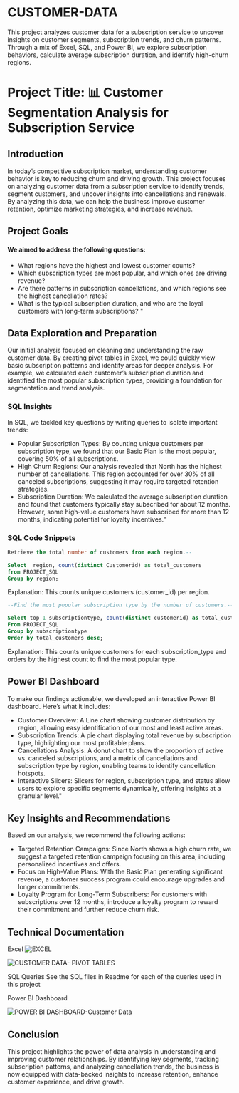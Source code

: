 # CUSTOMER-DATA
This project analyzes customer data for a subscription service to uncover insights on customer segments, subscription trends, and churn patterns. Through a mix of Excel, SQL, and Power BI, we explore subscription behaviors, calculate average subscription duration, and identify high-churn regions.

# Project Title: 📊 Customer Segmentation Analysis for Subscription Service

## Introduction
In today’s competitive subscription market, understanding customer behavior is key to reducing churn and driving growth. This project focuses on analyzing customer data from a subscription service to identify trends, segment customers, and uncover insights into cancellations and renewals. By analyzing this data, we can help the business improve customer retention, optimize marketing strategies, and increase revenue.

## Project Goals

#### We aimed to address the following questions:

- What regions have the highest and lowest customer counts?
- Which subscription types are most popular, and which ones are driving revenue?
- Are there patterns in subscription cancellations, and which regions see the highest cancellation rates?
- What is the typical subscription duration, and who are the loyal customers with long-term subscriptions? "

## Data Exploration and Preparation

Our initial analysis focused on cleaning and understanding the raw customer data. By creating pivot tables in Excel, we could quickly view basic subscription patterns and identify areas for deeper analysis. For example, we calculated each customer’s subscription duration and identified the most popular subscription types, providing a foundation for segmentation and trend analysis.

### SQL Insights

In SQL, we tackled key questions by writing queries to isolate important trends:

- Popular Subscription Types: By counting unique customers per subscription type, we found that our Basic Plan is the most popular, covering 50% of all subscriptions.
- High Churn Regions: Our analysis revealed that North has the highest number of cancellations. This region accounted for over 30% of all canceled subscriptions, suggesting it may require targeted retention strategies.
- Subscription Duration: We calculated the average subscription duration and found that customers typically stay subscribed for about 12 months. However, some high-value customers have subscribed for more than 12 months, indicating potential for loyalty incentives."

### SQL Code Snippets
``` SQL
Retrieve the total number of customers from each region.--

Select  region, count(distinct Customerid) as total_customers 
from PROJECT_SQL
Group by region;

```
Explanation: This counts unique customers (customer_id) per region.

``` SQL
--Find the most popular subscription type by the number of customers.--

Select top 1 subscriptiontype, count(distinct customerid) as total_customers
From PROJECT_SQL
Group by subscriptiontype 
Order by total_customers desc;

```
Explanation: This counts unique customers for each subscription_type and orders by the highest count to find the most popular type.


## Power BI Dashboard

To make our findings actionable, we developed an interactive Power BI dashboard. Here’s what it includes:

- Customer Overview: A Line chart showing customer distribution by region, allowing easy identification of our most and least active areas.
- Subscription Trends: A pie chart displaying total revenue by subscription type, highlighting our most profitable plans.
- Cancellations Analysis: A donut chart to show the proportion of active vs. canceled subscriptions, and a matrix of cancellations and subscription type by region, enabling teams to identify cancellation hotspots.
- Interactive Slicers: Slicers for region, subscription type, and status allow users to explore specific segments dynamically, offering insights at a granular level."

## Key Insights and Recommendations

Based on our analysis, we recommend the following actions:

- Targeted Retention Campaigns: Since North shows a high churn rate, we suggest a targeted retention campaign focusing on this area, including personalized incentives and offers.
- Focus on High-Value Plans: With the Basic Plan generating significant revenue, a customer success program could encourage upgrades and longer commitments.
- Loyalty Program for Long-Term Subscribers: For customers with subscriptions over 12 months, introduce a loyalty program to reward their commitment and further reduce churn risk.

## Technical Documentation

Excel
![EXCEL ](https://github.com/user-attachments/assets/b80ae4ee-4bf6-4a5e-827c-090fadb81ab3)

![CUSTOMER DATA- PIVOT TABLES](https://github.com/user-attachments/assets/dc86764b-8f7f-4601-a921-434e271b6454)

SQL Queries
See the SQL files in Readme for each of the queries used in this project

Power BI Dashboard

![POWER BI DASHBOARD-Customer Data](https://github.com/user-attachments/assets/12fa2ba9-e53e-45b9-861b-7bdd3b18b086)


## Conclusion

This project highlights the power of data analysis in understanding and improving customer relationships. By identifying key segments, tracking subscription patterns, and analyzing cancellation trends, the business is now equipped with data-backed insights to increase retention, enhance customer experience, and drive growth.
